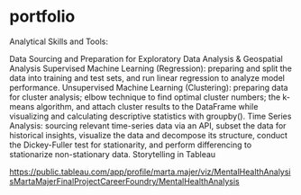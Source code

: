 # portfolio

Analytical Skills and Tools:

Data Sourcing and Preparation for Exploratory Data Analysis & Geospatial Analysis
Supervised Machine Learning (Regression): preparing and split the data into training and test sets, and run linear regression to analyze model performance.
Unsupervised Machine Learning (Clustering): preparing data for cluster analysis; elbow technique to find optimal cluster numbers; the k-means algorithm, and attach cluster results to the DataFrame while visualizing and calculating descriptive statistics with groupby().
Time Series Analysis: sourcing relevant time-series data via an API, subset the data for historical insights, visualize the data and decompose its structure, conduct the Dickey-Fuller test for stationarity, and perform differencing to stationarize non-stationary data.
Storytelling in Tableau

https://public.tableau.com/app/profile/marta.majer/viz/MentalHealthAnalysisMartaMajerFinalProjectCareerFoundry/MentalHealthAnalysis
